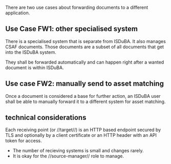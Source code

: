 There are two use cases about forwarding documents
to a different application.


## Use Case FW1: other specialised system

There is a specialised system that is separate from ISDuBA.
It also manages CSAF documents.
Those documents are a subset of all documents that get into the ISDuBA system.

They shall be forwarded automatically and
can happen right after a wanted document is within ISDuBA.


## Use case FW2: manually send to asset matching

Once a document is considered a base for further action,
an ISDuBA user shall be able to manually forward it to a different
system for asset matching.


## technical considerations

Each receiving point (or //target//) is an HTTP based endpoint
secured by TLS and optionally by a client certificate or
an HTTP header with an API token for access.

* The number of recieving systems is small and changes rarely.
* It is okay for the //source-manager// role to manage.

